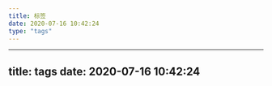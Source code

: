 ```yaml
---
title: 标签
date: 2020-07-16 10:42:24
type: "tags"
---
```


---
title: tags
date: 2020-07-16 10:42:24
---
